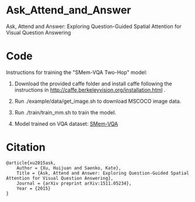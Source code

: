 # Ask_Attend_and_Answer
 
Ask, Attend and Answer: Exploring Question-Guided Spatial Attention for Visual Question Answering


# Code

Instructions for training the "SMem-VQA Two-Hop" model:

1. Download the provided caffe folder and install caffe following the instructions in http://caffe.berkeleyvision.org/installation.html .

2. Run ./example/data/get_image.sh to download MSCOCO image data.

3. Run ./train/train_mm.sh to train the model.

4. Model trained on VQA dataset: [SMem-VQA](https://drive.google.com/file/d/0BxLtQPBFL-uLUFExNEpHNUIyUzQ/view)

# Citation

    @article{xu2015ask,
        Author = {Xu, Huijuan and Saenko, Kate},
        Title = {Ask, Attend and Answer: Exploring Question-Guided Spatial Attention for Visual Question Answering},
        Journal = {arXiv preprint arXiv:1511.05234},
        Year = {2015}
    }
